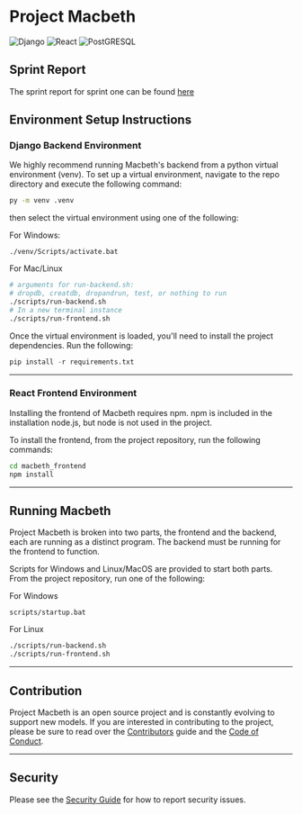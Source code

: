 # Project Macbeth

![Django](https://img.shields.io/badge/Django-092E20?style=for-the-badge&logo=django&logoColor=white)
![React](https://img.shields.io/badge/React-20232A?style=for-the-badge&logo=react&logoColor=61DAFB)
![PostGRESQL](https://img.shields.io/badge/PostgreSQL-316192?style=for-the-badge&logo=postgresql&logoColor=white)

## Sprint Report
The sprint report for sprint one can be found [here](docs/sprint_reports/sprint1_report.md)

## Environment Setup Instructions

### Django Backend Environment
We highly recommend running Macbeth's backend from a python virtual environment (venv). To set up a virtual environment, navigate to the repo directory and execute the following command:
```bash
py -m venv .venv
```

then select the virtual environment using one of the following:

For Windows:
```
./venv/Scripts/activate.bat
```
For Mac/Linux
```bash
# arguments for run-backend.sh:
# dropdb, creatdb, dropandrun, test, or nothing to run
./scripts/run-backend.sh
# In a new terminal instance
./scripts/run-frontend.sh
```

Once the virtual environment is loaded, you'll need to install the project dependencies. Run the following:
```python
pip install -r requirements.txt
```
---
### React Frontend Environment

Installing the frontend of Macbeth requires npm. npm is included in the installation node.js, but node is not used in the project.

To install the frontend, from the project repository, run the following commands:
```bash
cd macbeth_frontend
npm install
```
---
## Running Macbeth
Project Macbeth is broken into two parts, the frontend and the backend, each are running as a distinct program. The backend must be running for the frontend to function.

Scripts for Windows and Linux/MacOS are provided to start both parts. From the project repository, run one of the following:

For Windows
```
scripts/startup.bat
```

For Linux
```bash
./scripts/run-backend.sh
./scripts/run-frontend.sh
```
---
## Contribution
Project Macbeth is an open source project and is constantly evolving to support new models. If you are interested in contributing to the project, please be sure to read over the [Contributors](#) guide and the [Code of Conduct](#).

---
## Security

Please see the [Security Guide](#) for how to report security issues.

